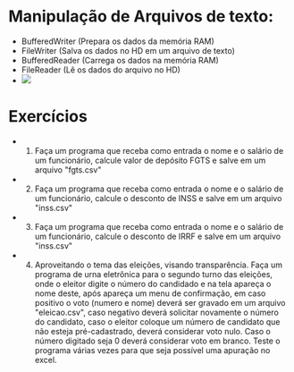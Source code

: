 # Manipulação de Arquivos de texto:
- BufferedWriter (Prepara os dados da memória RAM)
- FileWriter (Salva os dados no HD em um arquivo de texto)
- BufferedReader (Carrega os dados na memória RAM)
- FileReader (Lê os dados do arquivo no HD)
- <img src="lousa.png">

# Exercícios
- 1. Faça um programa que receba como entrada o nome e o salário de um funcionário, calcule valor de depósito FGTS e salve em um arquivo "fgts.csv"
- 2. Faça um programa que receba como entrada o nome e o salário de um funcionário, calcule o desconto de INSS e salve em um arquivo "inss.csv"
- 3. Faça um programa que receba como entrada o nome e o salário de um funcionário, calcule o desconto de IRRF e salve em um arquivo "inss.csv"
- 4. Aproveitando o tema das eleições, visando transparência.
	Faça um programa de urna eletrônica para o segundo turno das eleições, onde o eleitor digite o número do candidado e na tela apareça o nome deste,
	após apareça um menu de confirmação, em caso positivo o voto (numero e nome) deverá ser gravado em um arquivo "eleicao.csv",
	caso negativo deverá solicitar novamente o número do candidato, caso o eleitor coloque um número de candidato que não esteja pré-cadastrado, deverá considerar voto nulo.
	Caso o número digitado seja 0 deverá considerar voto em branco.
	Teste o programa várias vezes para que seja possível uma apuração no excel.